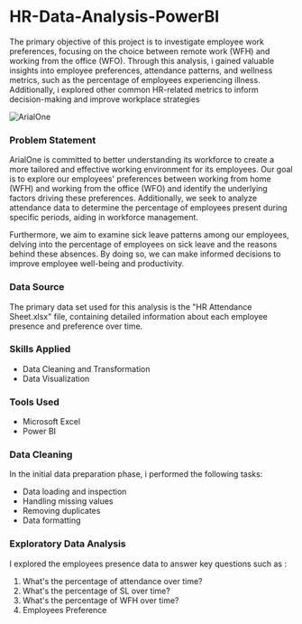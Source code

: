# HR-Data-Analysis-PowerBI

The primary objective of this project is to investigate employee work preferences, focusing on the choice between remote work (WFH) and working from the office (WFO). Through this analysis, i gained valuable insights into employee preferences, attendance patterns, and wellness metrics, such as the percentage of employees experiencing illness. Additionally, i explored other common HR-related metrics to inform decision-making and improve workplace strategies


![ArialOne](https://github.com/Ola-Baj/HR-Data-Analysis-PowerBI/assets/145923972/416ccfae-b7b9-40ea-bf8f-3fe7ff448d00)


### Problem Statement

ArialOne is committed to better understanding its workforce to create a more tailored and effective working environment for its employees. Our goal is to explore our employees' preferences between working from home (WFH) and working from the office (WFO) and identify the underlying factors driving these preferences. Additionally, we seek to analyze attendance data to determine the percentage of employees present during specific periods, aiding in workforce management.

Furthermore, we aim to examine sick leave patterns among our employees, delving into the percentage of employees on sick leave and the reasons behind these absences. By doing so, we can make informed decisions to improve employee well-being and productivity.


### Data Source

The primary data set used for this analysis is the "HR Attendance Sheet.xlsx" file, containing detailed information about each employee presence and preference over time.


### Skills Applied

- Data Cleaning and Transformation
- Data Visualization


### Tools Used

- Microsoft Excel
- Power BI

  
### Data Cleaning

In the initial data preparation phase, i performed the following tasks:
- Data loading and inspection
- Handling missing values
- Removing duplicates
- Data formatting


### Exploratory Data Analysis

I explored the employees presence data to answer key questions such as :
1. What's the percentage of attendance over time?
2. What's the percentage of SL over time?
3. What's the percentage of WFH over time?
4. Employees Preference
